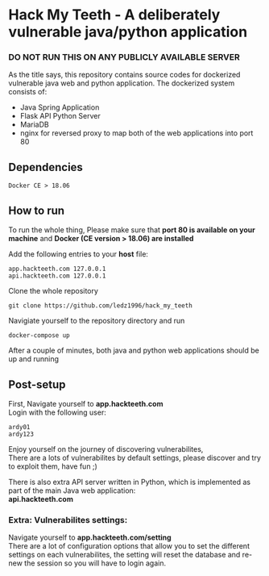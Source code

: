 # Hack My Teeth - A deliberately vulnerable java/python application

### __DO NOT RUN THIS ON ANY PUBLICLY AVAILABLE SERVER__


As the title says, this repository contains source codes for dockerized vulnerable java web and python application.
The dockerized system consists of:
 - Java Spring Application
 - Flask API Python Server
 - MariaDB
 - nginx for reversed proxy to map both of the web applications into port 80

## Dependencies

```
Docker CE > 18.06
```

## How to run

To run the whole thing,
Please make sure that __port 80 is available on your machine__ and __Docker (CE version > 18.06) are installed__

Add the following entries to your __host__ file:
```
app.hackteeth.com 127.0.0.1
api.hackteeth.com 127.0.0.1
```
Clone the whole repository
```
git clone https://github.com/ledz1996/hack_my_teeth
```
Navigiate yourself to the repository directory and run
```
docker-compose up
```
After a couple of minutes, both java and python web applications should be up and running

## Post-setup

First, Navigate yourself to __app.hackteeth.com__</br>
Login with the following user:
```
ardy01
ardy123
```

Enjoy yourself on the journey of discovering vulnerabilites,<br/>
There are a lots of vulnerabilites by default settings, please discover and try to exploit them, have fun ;)<br/>

There is also extra API server written in Python, which is implemented as part of the main Java web application:<br/>
__api.hackteeth.com__

### Extra: Vulnerabilites settings:

Navigate yourself to __app.hackteeth.com/setting__ <br/>
There are a lot of configuration options that allow you to set the different settings on each vulnerabilites, the setting will reset the database and re-new the session so you will have to login again.



